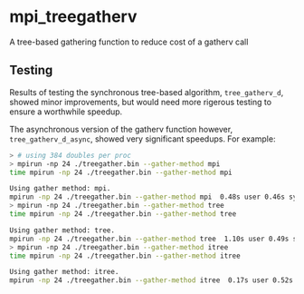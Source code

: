 # mpi_treegatherv

A tree-based gathering function to reduce cost of a gatherv call

## Testing

Results of testing the synchronous tree-based algorithm,
`tree_gatherv_d`, showed minor
improvements, but would need more rigerous testing to ensure a 
worthwhile speedup.

The asynchronous version of the gatherv function however, `tree_gatherv_d_async`,
showed very significant speedups. For example:

```bash
> # using 384 doubles per proc
> mpirun -np 24 ./treegather.bin --gather-method mpi
time mpirun -np 24 ./treegather.bin --gather-method mpi

Using gather method: mpi.
mpirun -np 24 ./treegather.bin --gather-method mpi  0.48s user 0.46s system 1346% cpu 0.070 total
> mpirun -np 24 ./treegather.bin --gather-method tree
time mpirun -np 24 ./treegather.bin --gather-method tree

Using gather method: tree.
mpirun -np 24 ./treegather.bin --gather-method tree  1.10s user 0.49s system 1482% cpu 0.107 total
> mpirun -np 24 ./treegather.bin --gather-method itree
time mpirun -np 24 ./treegather.bin --gather-method itree

Using gather method: itree.
mpirun -np 24 ./treegather.bin --gather-method itree  0.17s user 0.52s system 1091% cpu 0.064 total
```
